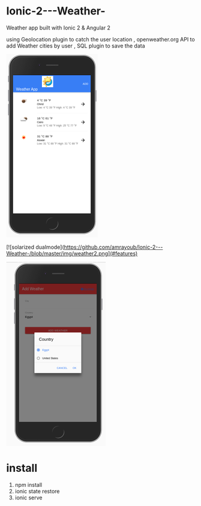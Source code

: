# Ionic-2---Weather-
Weather app built with Ionic 2 & Angular 2

using Geolocation plugin to catch the user location , openweather.org API to add Weather cities by user , SQL plugin to save the data 

[![solarized dualmode](https://github.com/amrayoub/Ionic-2---Weather-/blob/master/img/weather1.png)](#features)

[![solarized dualmode](https://github.com/amrayoub/Ionic-2---Weather-/blob/master/img/weather2.png](#features)

[![solarized dualmode](https://github.com/amrayoub/Ionic-2---Weather-/blob/master/img/weather%203.png)](#features)


# install

1. npm install 
2. ionic state restore
3. ionic serve


